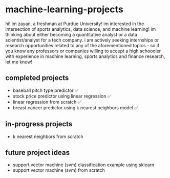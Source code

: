 # machine-learning-projects

hi! im zayan, a freshman at Purdue University! im interested in the intersection of sports analytics, data science, and machine learning! im thinking about either becoming a quantitative analyst or a data scientist/analyst for a tech company. i am actively seeking internships or research opportunities related to any of the aforementioned topics - so if you know any professors or companies willing to accept a high schoooler with experience in machine learning, sports analytics and finance research, let me know!

## completed projects

- baseball pitch type predictor ✅
- stock price predictor using linear regression ✅
- linear regression from scratch ✅
- breast cancer predictor using k nearest neighbors model ✅

## in-progress projects

- k nearest neighbors from scratch

## future project ideas

- support vector machine (svm) classification example using sklearn
- support vector machine (svm) from scratch